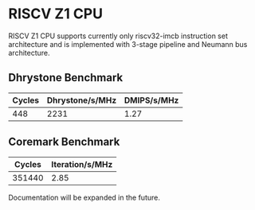 # RISCV Z1 CPU #

RISCV Z1 CPU supports currently only riscv32-imcb instruction set architecture and is implemented with 3-stage pipeline and Neumann bus architecture.

## Dhrystone Benchmark ##
| Cycles | Dhrystone/s/MHz | DMIPS/s/MHz |
| ------ | --------------- | ----------- |
|    448 |            2231 |        1.27 |

## Coremark Benchmark ##
| Cycles | Iteration/s/MHz |
| ------ | --------------- |
| 351440 |            2.85 |

Documentation will be expanded in the future.
